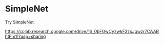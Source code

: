 # SimpleNet
Try SimpleNet

https://colab.research.google.com/drive/1S_0bFGwCyzwkF2zsJgwzr7CAABhtFm11?usp=sharing
